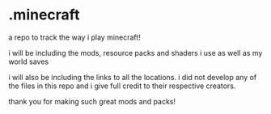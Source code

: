 # .minecraft

a repo to track the way i play minecraft!

i will be including the mods, resource packs and shaders i use as well as my world saves

i will also be including the links to all the locations. i did not develop any of the files in this repo and i give full credit to their respective creators.

thank you for making such great mods and packs!
